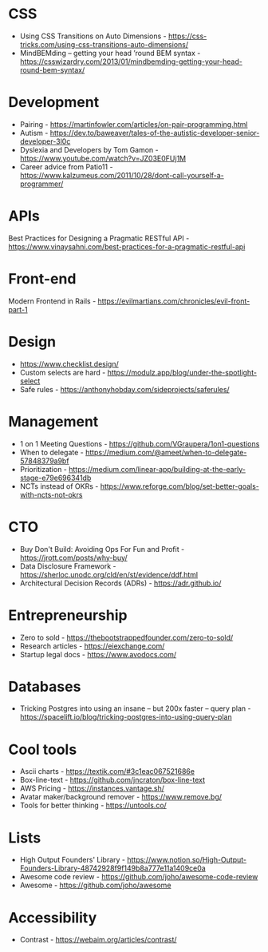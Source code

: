 # CSS
* Using CSS Transitions on Auto Dimensions - https://css-tricks.com/using-css-transitions-auto-dimensions/
* MindBEMding – getting your head ’round BEM syntax - https://csswizardry.com/2013/01/mindbemding-getting-your-head-round-bem-syntax/

# Development 
* Pairing - https://martinfowler.com/articles/on-pair-programming.html
* Autism - https://dev.to/baweaver/tales-of-the-autistic-developer-senior-developer-3l0c
* Dyslexia and Developers by Tom Gamon - https://www.youtube.com/watch?v=JZ03E0FUj1M
* Career advice from Patio11 - https://www.kalzumeus.com/2011/10/28/dont-call-yourself-a-programmer/

# APIs
Best Practices for Designing a Pragmatic RESTful API - https://www.vinaysahni.com/best-practices-for-a-pragmatic-restful-api

# Front-end

Modern Frontend in Rails - https://evilmartians.com/chronicles/evil-front-part-1

# Design
* https://www.checklist.design/
* Custom selects are hard - https://modulz.app/blog/under-the-spotlight-select
* Safe rules - https://anthonyhobday.com/sideprojects/saferules/

# Management
* 1 on 1 Meeting Questions - https://github.com/VGraupera/1on1-questions
* When to delegate - https://medium.com/@ameet/when-to-delegate-57848379a9bf
* Prioritization - https://medium.com/linear-app/building-at-the-early-stage-e79e696341db
* NCTs instead of OKRs - https://www.reforge.com/blog/set-better-goals-with-ncts-not-okrs

# CTO
* Buy Don't Build: Avoiding Ops For Fun and Profit - https://jrott.com/posts/why-buy/
* Data Disclosure Framework - https://sherloc.unodc.org/cld/en/st/evidence/ddf.html
* Architectural Decision Records (ADRs) - https://adr.github.io/

# Entrepreneurship 
* Zero to sold - https://thebootstrappedfounder.com/zero-to-sold/
* Research articles - https://eiexchange.com/
* Startup legal docs - https://www.avodocs.com/

# Databases
* Tricking Postgres into using an insane – but 200x faster – query plan - https://spacelift.io/blog/tricking-postgres-into-using-query-plan

# Cool tools
* Ascii charts - https://textik.com/#3c1eac067521686e
* Box-line-text - https://github.com/jncraton/box-line-text
* AWS Pricing - https://instances.vantage.sh/
* Avatar maker/background remover - https://www.remove.bg/
* Tools for better thinking - https://untools.co/

# Lists
* High Output Founders' Library - https://www.notion.so/High-Output-Founders-Library-48742928f9f149b8a777e11a1409ce0a
* Awesome code review - https://github.com/joho/awesome-code-review
* Awesome - https://github.com/joho/awesome

# Accessibility

* Contrast - https://webaim.org/articles/contrast/
